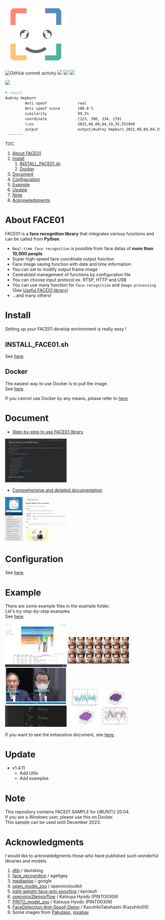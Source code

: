 <img src="https://raw.githubusercontent.com/yKesamaru/FACE01_SAMPLE/master/images/g1320.png" width="200px">

![GitHub commit activity](https://img.shields.io/github/commit-activity/y/yKesamaru/FACE01_SAMPLE) ![](https://img.shields.io/badge/Release-v1.4.11-blue) ![](https://img.shields.io/badge/Python-%3E%3D3.8-blue) ![](https://img.shields.io/github/deployments/yKesamaru/FACE01_SAMPLE/github-pages)

![](https://github.com/yKesamaru/FACE01_SAMPLE/blob/master/docs/img/ROMAN_HOLIDAY.GIF?raw=true)

```bash
# result
Audrey Hepburn 
         Anti spoof              real 
         Anti spoof score        100.0 %
         similarity              99.1% 
         coordinate              (123, 390, 334, 179) 
         time                    2022,08,09,04,19,35,552949 
         output                  output/Audrey Hepburn_2022,08,09,04,19,35,556237_0.39.png 
 -------
 ```

TOC
1. [About FACE01](#about-face01)
2. [Install](#install)
   1. [INSTALL\_FACE01.sh](#install_face01sh)
   2. [Docker](#docker)
3. [Document](#document)
4. [Configuration](#configuration)
5. [Example](#example)
6. [Update](#update)
7. [Note](#note)
8. [Acknowledgments](#acknowledgments)

# About FACE01
FACE01 is a **face recognition library** that integrates various functions and can be called from **Python**.


- `Real-time face recognition` is possible from face datas of **more than 10,000 people**
- Super high-speed face coordinate output function
- Face image saving function with date and time information
- You can set to modify output frame image
- Centralized management of functions by configuration file
- You can choose input protocol ex. RTSP, HTTP and USB
- You can use many function for `face-recognition` and `Image-processing` (See [Useful FACE01 library](https://ykesamaru.github.io/FACE01_SAMPLE/))
- ...and many others!

# Install
Setting up your FACE01 develop environment is really easy !
## INSTALL_FACE01.sh
See [here](docs/Installation.md).
## Docker
The easiest way to use Docker is to pull the image.  
See [here](docs/docker.md).

If you cannot use Docker by any means, please refer to [here](docs/Installation.md).

# Document
- [Step-by-step to use FACE01 library](https://github.com/yKesamaru/FACE01_SAMPLE/blob/master/docs/example_doc.md#step-by-step-to-use-face01-library)
<img src="docs/img/step-by-step.png" width="200px" >

- [Comprehensive and detailed documentation](https://ykesamaru.github.io/FACE01_SAMPLE/index.html)
<img src="docs/img/document.png" width="200px" >

# Configuration
See [here](docs/config_ini.md).


# Example
There are some example files in the example folder.  
Let's try *step-by-step* examples.  
See [here](docs/example_doc.md).

<div>
<img src="docs/img/benchmark_GUI.png" width="200px" >
<img src="docs/img/distort_barrel.png" width="200px" >
<img src="docs/img/benchmark_GUI_window.png" width="200px" >
<img src="docs/img/20_times.png" width="200px" >
</div>

If you want to see the exhaustive document, see [here](https://ykesamaru.github.io/FACE01_SAMPLE/).


# Update
- v1.4.11
  - Add Utils
  - Add examples


# Note
This repository contains FACE01 SAMPLE for UBUNTU 20.04.  
If you are a Windows user, please use this on Docker.  
This sample can be used until December 2023.  


# Acknowledgments
I would like to acknowledgments those who have published such wonderful libraries and models.  
1. [dlib](https://github.com/davisking/dlib) /  davisking
2. [face_recognition](https://github.com/ageitgey/face_recognition) /  ageitgey
3. [mediapipe](https://github.com/google/mediapipe) / google
4. [open_model_zoo](https://github.com/openvinotoolkit/open_model_zoo/tree/master/models/public/anti-spoof-mn3) /  openvinotoolkit
5. [light-weight-face-anti-spoofing](https://github.com/kprokofi/light-weight-face-anti-spoofing) /  kprokofi
6. [openvino2tensorflow](https://github.com/PINTO0309/openvino2tensorflow) / Katsuya Hyodo (PINTO0309)
7. [PINTO_model_zoo](https://github.com/PINTO0309/PINTO_model_zoo/tree/main/191_anti-spoof-mn3) / Katsuya Hyodo (PINTO0309)
8. [FaceDetection-Anti-Spoof-Demo](https://github.com/Kazuhito00/FaceDetection-Anti-Spoof-Demo) / KazuhitoTakahashi (Kazuhito00)
9. Some images from [Pakutaso](https://www.pakutaso.com/), [pixabay](https://pixabay.com/ja/)